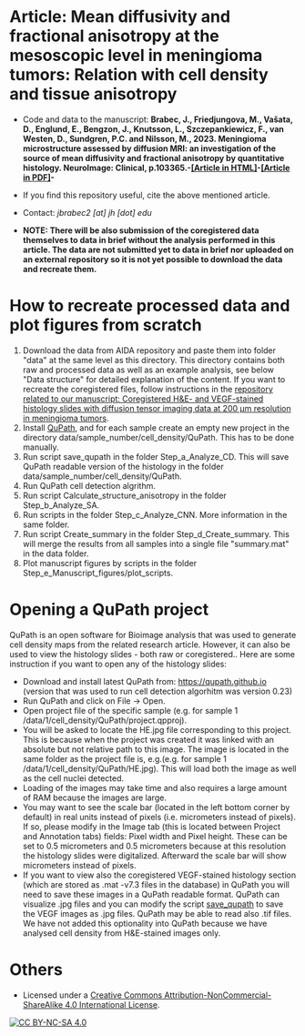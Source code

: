 # Article: Mean diffusivity and fractional anisotropy at the mesoscopic level in meningioma tumors: Relation with cell density and tissue anisotropy
* Code and data to the manuscript: **Brabec, J., Friedjungova, M., Vašata, D., Englund, E., Bengzon, J., Knutsson, L., Szczepankiewicz, F., van Westen, D., Sundgren, P.C. and Nilsson, M., 2023. Meningioma microstructure assessed by diffusion MRI: an investigation of the source of mean diffusivity and fractional anisotropy by quantitative histology. NeuroImage: Clinical, p.103365.-[[Article in HTML]](https://www.sciencedirect.com/science/article/pii/S2213158223000542)-[[Article in PDF]](https://www.sciencedirect.com/science/article/pii/S2213158223000542/pdfft?isDTMRedir=true)-**

* If you find this repository useful, cite the above mentioned article.

* Contact: *jbrabec2 [at] jh [dot] edu*

* **NOTE: There will be also submission of the coregistered data themselves to data in brief without the analysis performed in this article. The data are not submitted yet to data in brief nor uploaded on an external repository so it is not yet possible to download the data and recreate them.**


# How to recreate processed data and plot figures from scratch
1. Download the data from AIDA repository and paste them into folder "data" at the same level as this directory. This directory contains both raw and processed data as well as an example analysis, see below "Data structure" for detailed explanation of the content. If you want to recreate the coregistered files, follow instructions in the [repository related to our manuscript: Coregistered H&E- and VEGF-stained histology slides with diffusion tensor imaging data at 200 μm resolution in meningioma tumors](https://github.com/jan-brabec/microimaging_histology_DIB).
2. Install [QuPath](https://qupath.github.io), and for each sample create an empty new project in the directory data/sample_number/cell_density/QuPath. This has to be done manually.
4. Run script save_qupath in the folder Step_a_Analyze_CD. This will save QuPath readable version of the histology in the folder data/sample_number/cell_density/QuPath.
5. Run QuPath cell detection algrithm.
6. Run script Calculate_structure_anisotropy in the folder Step_b_Analyze_SA.
7. Run scripts in the folder Step_c_Analyze_CNN. More information in the same folder.
8. Run script Create_summary in the folder Step_d_Create_summary. This will merge the results from all samples into a single file "summary.mat" in the data folder.
7. Plot manuscript figures by scripts in the folder Step_e_Manuscript_figures/plot_scripts.

# Opening a QuPath project
QuPath is an open software for Bioimage analysis that was used to generate cell density maps from the related research article. However, it can also be used to view the histology slides - both raw or coregistered.. Here are some instruction if you want to open any of the histology slides:

* Download and install latest QuPath from: https://qupath.github.io (version that was used to run cell detection algorhitm was version 0.23)
* Run QuPath and click on File -> Open.
* Open project file of the specific sample (e.g. for sample 1 /data/1/cell_density/QuPath/project.qpproj).
* You will be asked to locate the HE.jpg file corresponding to this project. This is because when the project was created it was linked with an absolute but not relative path to this image. The image is located in the same folder as the project file is, e.g.(e.g. for sample 1 /data/1/cell_density/QuPath/HE.jpg). This will load both the image as well as the cell nuclei detected.
* Loading of the images may take time and also requires a large amount of RAM because the images are large.
* You may want to see the scale bar (located in the left bottom corner by default) in real units instead of pixels (i.e. micrometers instead of pixels). If so, please modify in the Image tab (this is located between Project and Annotation tabs) fields: Pixel width and Pixel height. These can be set to 0.5 micrometers and 0.5 micrometers because at this resolution the histology slides were digitalized. Afterward the scale bar will show micrometers instead of pixels.
* If you want to view also the coregistered VEGF-stained histology section (which are stored as .mat -v7.3 files in the database) in QuPath you will need to save these images in a QuPath readable format. QuPath can visualize .jpg files and you can modify the script [save_qupath](https://github.com/jan-brabec/microimaging_vs_histology_in_meningeomas/blob/main/Step_a_Analyze_CD/save_qupath.m) to save the VEGF images as .jpg files. QuPath may be able to read also .tif files. We have not added this optionality into QuPath because we have analysed cell density from H&E-stained images only.


# Others

* Licensed under a [Creative Commons Attribution-NonCommercial-ShareAlike 4.0 International License][cc-by-nc-sa].

[![CC BY-NC-SA 4.0][cc-by-nc-sa-image]][cc-by-nc-sa]

[cc-by-nc-sa]: http://creativecommons.org/licenses/by-nc-sa/4.0/
[cc-by-nc-sa-image]: https://licensebuttons.net/l/by-nc-sa/4.0/88x31.png
